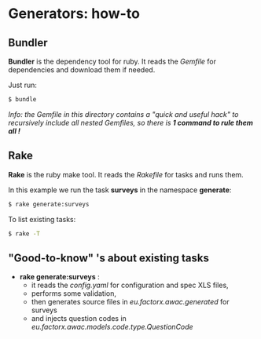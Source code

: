 # Generators: how-to

## Bundler

**Bundler** is the dependency tool for ruby. It reads the *Gemfile* for dependencies and download them if needed.

Just run:

```sh
$ bundle
```

*Info: the Gemfile in this directory contains a "quick and useful hack" to recursively include all nested 
Gemfiles, so there is **1 command to rule them all !***

## Rake

**Rake** is the ruby make tool. It reads the *Rakefile* for tasks and runs them.

In this example we run the task **surveys** in the namespace **generate**:

```sh
$ rake generate:surveys
```

To list existing tasks:

```sh
$ rake -T
```

## "Good-to-know" 's about existing tasks

- **rake generate:surveys** :
    - it reads the *config.yaml* for configuration and spec XLS files, 
    - performs some validation,
    - then generates source files in *eu.factorx.awac.generated* for surveys
    - and injects question codes in *eu.factorx.awac.models.code.type.QuestionCode*
